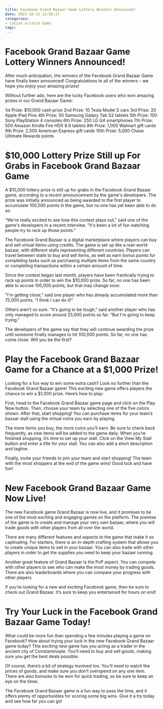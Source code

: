 ```yaml
---
title: Facebook Grand Bazaar Game Lottery Winners Announced!
date: 2022-10-31 13:58:27
categories:
- Casino Scratch Game
tags:
---
```



#  Facebook Grand Bazaar Game Lottery Winners Announced!

After much anticipation, the winners of the Facebook Grand Bazaar Game have finally been announced! Congratulations to all of the winners – we hope you enjoy your amazing prizes!

Without further ado, here are the lucky Facebook users who won amazing prizes in our Grand Bazaar Game:

1st Prize: $10,000 cash prize
2nd Prize: 10 Tesla Model S cars
3rd Prize: 20 Apple iPad Pros
4th Prize: 50 Samsung Galaxy Tab S2 tablets
5th Prize: 100 Sony PlayStation 4 consoles
6th Prize: 250 LG G4 smartphones
7th Prize: 500 Amazon Kindle Fire HDX 8.9 tablets
8th Prize: 1,000 Walmart gift cards
9th Prize: 2,500 American Express gift cards
10th Prize: 5,000 Chase Ultimate Rewards points

#  $10,000 Lottery Prize Still up For Grabs in Facebook Grand Bazaar Game

A $10,000 lottery prize is still up for grabs in the Facebook Grand Bazaar game, according to a recent announcement by the game's developers. The prize was initially announced as being awarded to the first player to accumulate 100,000 points in the game, but no one has yet been able to do so.

"We're really excited to see how this contest plays out," said one of the game's developers in a recent interview. "It's been a lot of fun watching people try to rack up those points."

The Facebook Grand Bazaar is a digital marketplace where players can buy and sell virtual items using credits. The game is set up like a real-world bazaar, with different stalls representing different countries. Players can travel between stalls to buy and sell items, as well as earn bonus points for completing tasks such as purchasing multiple items from the same country or completing transactions within a certain amount of time.

Since the contest began last month, players have been frantically trying to rack up points in order to win the $10,000 prize. So far, no one has been able to accrue 100,000 points, but that may change soon.

"I'm getting close," said one player who has already accumulated more than 75,000 points. "I think I can do it!"

Others aren't so sure. "It's going to be tough," said another player who has only managed to score around 25,000 points so far. "But I'm going to keep trying."

The developers of the game say that they will continue awarding the prize until someone finally manages to hit 100,000 points. So far, no one has come close. Will you be the first?

#  Play the Facebook Grand Bazaar Game for a Chance at a $1,000 Prize!

Looking for a fun way to win some extra cash? Look no further than the Facebook Grand Bazaar game! This exciting new game offers players the chance to win a $1,000 prize. Here’s how to play:

First, head to the Facebook Grand Bazaar game page and click on the Play Now button. Then, choose your team by selecting one of the five colors shown. After that, start shopping! You can purchase items for your team’s bazaar stall using the virtual coins you earn by playing.

The more items you buy, the more coins you’ll earn. Be sure to check back frequently, as new items will be added to the game daily. When you’re finished shopping, it’s time to set up your stall. Click on the View My Stall button and enter a title for your stall. You can also add a short description and tagline.

Finally, invite your friends to join your team and start shopping! The team with the most shoppers at the end of the game wins! Good luck and have fun!

#  New Facebook Grand Bazaar Game Now Live!

The new Facebook game Grand Bazaar is now live, and it promises to be one of the most exciting and engaging games on the platform. The premise of the game is to create and manage your very own bazaar, where you will trade goods with other players from all over the world.

There are many different features and aspects to the game that make it so captivating. For starters, there is an in-depth crafting system that allows you to create unique items to sell in your bazaar. You can also trade with other players in order to get the supplies you need to keep your bazaar running.

Another great feature of Grand Bazaar is the PvP aspect. You can compete with other players to see who can make the most money by trading goods. There are also leaderboards where you can compare your progress with other players.

If you’re looking for a new and exciting Facebook game, then be sure to check out Grand Bazaar. It’s sure to keep you entertained for hours on end!

#  Try Your Luck in the Facebook Grand Bazaar Game Today!

What could be more fun than spending a few minutes playing a game on Facebook? How about trying your luck in the new Facebook Grand Bazaar game today? This exciting new game has you acting as a trader in the ancient city of Constantinople. You’ll need to buy and sell goods, making sure you get the best deals possible.

Of course, there’s a bit of strategy involved too. You’ll need to watch the prices of goods, and make sure you don’t overspend on any one item. There are also bonuses to be won for quick trading, so be sure to keep an eye on the timer.

The Facebook Grand Bazaar game is a fun way to pass the time, and it offers plenty of opportunities for scoring some big wins. Give it a try today and see how far you can go!